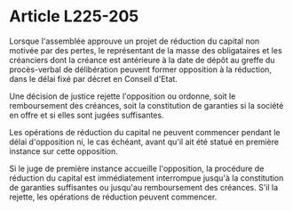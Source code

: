 # Article L225-205

Lorsque l'assemblée approuve un projet de réduction du capital non motivée par des pertes, le représentant de la masse des obligataires et les créanciers dont la créance est antérieure à la date de dépôt au greffe du procès-verbal de délibération peuvent former opposition à la réduction, dans le délai fixé par décret en Conseil d'Etat.

Une décision de justice rejette l'opposition ou ordonne, soit le remboursement des créances, soit la constitution de garanties si la société en offre et si elles sont jugées suffisantes.

Les opérations de réduction du capital ne peuvent commencer pendant le délai d'opposition ni, le cas échéant, avant qu'il ait été statué en première instance sur cette opposition.

Si le juge de première instance accueille l'opposition, la procédure de réduction du capital est immédiatement interrompue jusqu'à la constitution de garanties suffisantes ou jusqu'au remboursement des créances. S'il la rejette, les opérations de réduction peuvent commencer.
